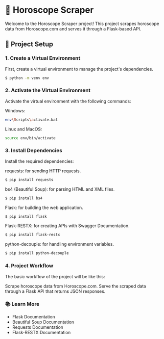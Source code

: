 # 🔮 Horoscope Scraper

Welcome to the Horoscope Scraper project! This project scrapes horoscope data from Horoscope.com and serves it through a Flask-based API.

## 🌟 Project Setup

### 1. Create a Virtual Environment

First, create a virtual environment to manage the project's dependencies.

```bash
$ python -m venv env
```

### 2. Activate the Virtual Environment
Activate the virtual environment with the following commands:

Windows:
```bash
env\Scripts\activate.bat 
```

Linux and MacOS:
```bash
source env/bin/activate
```

### 3. Install Dependencies
Install the required dependencies:

requests: for sending HTTP requests.

```bash
$ pip install requests
```

bs4 (Beautiful Soup): for parsing HTML and XML files.

```bash
$ pip install bs4
```

Flask: for building the web application.

```bash
$ pip install flask
```

Flask-RESTX: for creating APIs with Swagger Documentation.

```bash
$ pip install flask-restx
```

python-decouple: for handling environment variables.

```bash
$ pip install python-decouple
```
### 4. Project Workflow
The basic workflow of the project will be like this:

Scrape horoscope data from Horoscope.com.
Serve the scraped data through a Flask API that returns JSON responses.


### 📚 Learn More
* Flask Documentation
* Beautiful Soup Documentation
* Requests Documentation
* Flask-RESTX Documentation
